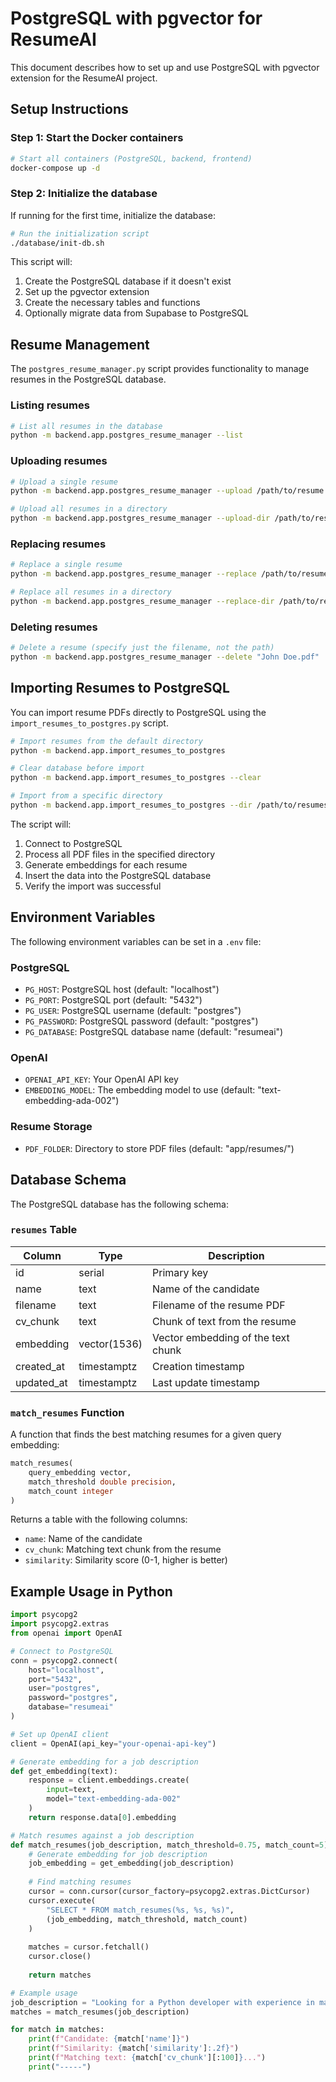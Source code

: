 # PostgreSQL with pgvector for ResumeAI

This document describes how to set up and use PostgreSQL with pgvector extension for the ResumeAI project.

## Setup Instructions

### Step 1: Start the Docker containers

```bash
# Start all containers (PostgreSQL, backend, frontend)
docker-compose up -d
```

### Step 2: Initialize the database

If running for the first time, initialize the database:

```bash
# Run the initialization script
./database/init-db.sh
```

This script will:
1. Create the PostgreSQL database if it doesn't exist
2. Set up the pgvector extension
3. Create the necessary tables and functions
4. Optionally migrate data from Supabase to PostgreSQL

## Resume Management

The `postgres_resume_manager.py` script provides functionality to manage resumes in the PostgreSQL database.

### Listing resumes

```bash
# List all resumes in the database
python -m backend.app.postgres_resume_manager --list
```

### Uploading resumes

```bash
# Upload a single resume
python -m backend.app.postgres_resume_manager --upload /path/to/resume.pdf

# Upload all resumes in a directory
python -m backend.app.postgres_resume_manager --upload-dir /path/to/resumes/
```

### Replacing resumes

```bash
# Replace a single resume
python -m backend.app.postgres_resume_manager --replace /path/to/resume.pdf

# Replace all resumes in a directory
python -m backend.app.postgres_resume_manager --replace-dir /path/to/resumes/
```

### Deleting resumes

```bash
# Delete a resume (specify just the filename, not the path)
python -m backend.app.postgres_resume_manager --delete "John Doe.pdf"
```

## Importing Resumes to PostgreSQL

You can import resume PDFs directly to PostgreSQL using the `import_resumes_to_postgres.py` script.

```bash
# Import resumes from the default directory
python -m backend.app.import_resumes_to_postgres

# Clear database before import
python -m backend.app.import_resumes_to_postgres --clear

# Import from a specific directory
python -m backend.app.import_resumes_to_postgres --dir /path/to/resumes/
```

The script will:
1. Connect to PostgreSQL
2. Process all PDF files in the specified directory
3. Generate embeddings for each resume
4. Insert the data into the PostgreSQL database
5. Verify the import was successful

## Environment Variables

The following environment variables can be set in a `.env` file:

### PostgreSQL
- `PG_HOST`: PostgreSQL host (default: "localhost")
- `PG_PORT`: PostgreSQL port (default: "5432")
- `PG_USER`: PostgreSQL username (default: "postgres")
- `PG_PASSWORD`: PostgreSQL password (default: "postgres")
- `PG_DATABASE`: PostgreSQL database name (default: "resumeai")

### OpenAI
- `OPENAI_API_KEY`: Your OpenAI API key
- `EMBEDDING_MODEL`: The embedding model to use (default: "text-embedding-ada-002")

### Resume Storage
- `PDF_FOLDER`: Directory to store PDF files (default: "app/resumes/")

## Database Schema

The PostgreSQL database has the following schema:

### `resumes` Table

| Column | Type | Description |
|--------|------|-------------|
| id | serial | Primary key |
| name | text | Name of the candidate |
| filename | text | Filename of the resume PDF |
| cv_chunk | text | Chunk of text from the resume |
| embedding | vector(1536) | Vector embedding of the text chunk |
| created_at | timestamptz | Creation timestamp |
| updated_at | timestamptz | Last update timestamp |

### `match_resumes` Function

A function that finds the best matching resumes for a given query embedding:

```sql
match_resumes(
    query_embedding vector,
    match_threshold double precision,
    match_count integer
)
```

Returns a table with the following columns:
- `name`: Name of the candidate
- `cv_chunk`: Matching text chunk from the resume
- `similarity`: Similarity score (0-1, higher is better)

## Example Usage in Python

```python
import psycopg2
import psycopg2.extras
from openai import OpenAI

# Connect to PostgreSQL
conn = psycopg2.connect(
    host="localhost",
    port="5432",
    user="postgres",
    password="postgres",
    database="resumeai"
)

# Set up OpenAI client
client = OpenAI(api_key="your-openai-api-key")

# Generate embedding for a job description
def get_embedding(text):
    response = client.embeddings.create(
        input=text,
        model="text-embedding-ada-002"
    )
    return response.data[0].embedding

# Match resumes against a job description
def match_resumes(job_description, match_threshold=0.75, match_count=5):
    # Generate embedding for job description
    job_embedding = get_embedding(job_description)
    
    # Find matching resumes
    cursor = conn.cursor(cursor_factory=psycopg2.extras.DictCursor)
    cursor.execute(
        "SELECT * FROM match_resumes(%s, %s, %s)",
        (job_embedding, match_threshold, match_count)
    )
    
    matches = cursor.fetchall()
    cursor.close()
    
    return matches

# Example usage
job_description = "Looking for a Python developer with experience in machine learning..."
matches = match_resumes(job_description)

for match in matches:
    print(f"Candidate: {match['name']}")
    print(f"Similarity: {match['similarity']:.2f}")
    print(f"Matching text: {match['cv_chunk'][:100]}...")
    print("-----")
```